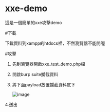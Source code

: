 # xxe-demo
這是一個簡單的xxe攻擊demo

#下載

下載資料到xampp的htdocs裡，不然瀏覽器不能開喔

#攻擊
1. 先到瀏覽器開啟xxe_test_demo.php檔
2. 開啟burp suite攔截資料
3. 將下面payload放置攔截資料底下

   ![image](https://user-images.githubusercontent.com/110897397/183616476-575f5843-839d-4f56-a958-f2f9af7c9884.png)

4.送出
